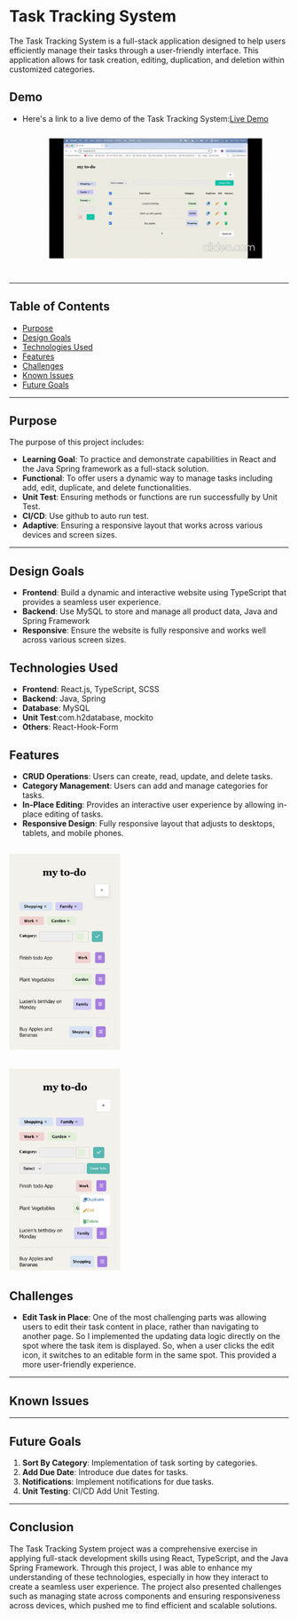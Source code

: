 # Task Tracking System

The Task Tracking System is a full-stack application designed to help users efficiently manage their tasks through a user-friendly interface. This application allows for task creation, editing, duplication, and deletion within customized categories.

## Demo

- Here's a link to a live demo of the Task Tracking System:[Live Demo](???)
  ![Demo](./front-end/src/assets/demo.gif)

---

## Table of Contents

- [Purpose](#purpose)
- [Design Goals](#design-goals)
- [Technologies Used](#Technologies-used)
- [Features](#features)
- [Challenges](#challenges)
- [Known Issues](#known-issues)
- [Future Goals](#future-goals)

---

## Purpose

The purpose of this project includes:

- **Learning Goal**: To practice and demonstrate capabilities in React and the Java Spring framework as a full-stack solution.
- **Functional**: To offer users a dynamic way to manage tasks including add, edit, duplicate, and delete functionalities.
- **Unit Test**: Ensuring methods or functions are run successfully by Unit Test.
- **CI/CD**: Use github to auto run test.
- **Adaptive**: Ensuring a responsive layout that works across various devices and screen sizes.

---

## Design Goals

- **Frontend**: Build a dynamic and interactive website using TypeScript that provides a seamless user experience.
- **Backend**: Use MySQL to store and manage all product data, Java and Spring Framework
- **Responsive**: Ensure the website is fully responsive and works well across various screen sizes.

## Technologies Used

- **Frontend**: React.js, TypeScript, SCSS
- **Backend**: Java, Spring
- **Database**: MySQL
- **Unit Test**:com.h2database, mockito
- **Others**: React-Hook-Form

## Features

- **CRUD Operations**: Users can create, read, update, and delete tasks.
- **Category Management**: Users can add and manage categories for tasks.
- **In-Place Editing**: Provides an interactive user experience by allowing in-place editing of tasks.
- **Responsive Design**: Fully responsive layout that adjusts to desktops, tablets, and mobile phones.

## <img src="/front-end/src/assets/responsive.jpg" alt="responsive image" width="200"/>

## <img src="/front-end/src/assets/responsive2.jpg" alt="responsive image" width="200"/>

## Challenges

- **Edit Task in Place**: One of the most challenging parts was allowing users to edit their task content in place, rather than navigating to another page. So I implemented the updating data logic directly on the spot where the task item is displayed. So, when a user clicks the edit icon, it switches to an editable form in the same spot. This provided a more user-friendly experience.

---

## Known Issues

---

## Future Goals

1. **Sort By Category**: Implementation of task sorting by categories.
2. **Add Due Date**: Introduce due dates for tasks.
3. **Notifications**: Implement notifications for due tasks.
4. **Unit Testing**: CI/CD Add Unit Testing.

---

## Conclusion

The Task Tracking System project was a comprehensive exercise in applying full-stack development skills using React, TypeScript, and the Java Spring Framework. Through this project, I was able to enhance my understanding of these technologies, especially in how they interact to create a seamless user experience. The project also presented challenges such as managing state across components and ensuring responsiveness across devices, which pushed me to find efficient and scalable solutions.
